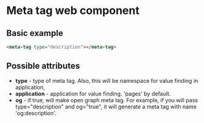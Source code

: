 # Meta tag web component

## Basic example

```html
<meta-tag type="description"></meta-tag>
```

## Possible attributes

* **type** - type of meta tag. Also, this will be namespace for value finding in application,
* **application** - application for value finding. 'pages' by default.
* **og** - if true, will make open graph meta tag. For example, if you will pass type="description" and og="true", it will generate a meta tag with name 'og:description'.